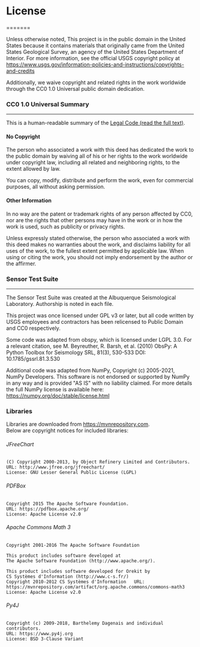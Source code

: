 # License
=======

Unless otherwise noted, This project is in the public domain in the United
States because it contains materials that originally came from the United
States Geological Survey, an agency of the United States Department of
Interior. For more information, see the official USGS copyright policy at
https://www.usgs.gov/information-policies-and-instructions/copyrights-and-credits

Additionally, we waive copyright and related rights in the work
worldwide through the CC0 1.0 Universal public domain dedication.


### CC0 1.0 Universal Summary
-------------------------

This is a human-readable summary of the
[Legal Code (read the full text)][1].


#### No Copyright

The person who associated a work with this deed has dedicated the work to
the public domain by waiving all of his or her rights to the work worldwide
under copyright law, including all related and neighboring rights, to the
extent allowed by law.

You can copy, modify, distribute and perform the work, even for commercial
purposes, all without asking permission.


#### Other Information

In no way are the patent or trademark rights of any person affected by CC0,
nor are the rights that other persons may have in the work or in how the
work is used, such as publicity or privacy rights.

Unless expressly stated otherwise, the person who associated a work with
this deed makes no warranties about the work, and disclaims liability for
all uses of the work, to the fullest extent permitted by applicable law.
When using or citing the work, you should not imply endorsement by the
author or the affirmer.



[1]: https://creativecommons.org/publicdomain/zero/1.0/legalcode


### Sensor Test Suite
-------------------------


The Sensor Test Suite was created at the Albuquerque Seismological Laboratory. 
Authorship is noted in each file.  

This project was once licensed under GPL v3 or later, but all code written by USGS employees and 
contractors has been relicensed to Public Domain and CC0 respectively.  

Some code was adapted from obspy, which is licensed under LGPL 3.0. For a relevant citation, see
	M. Beyreuther, R. Barsh, et al. (2010)
	ObsPy: A Python Toolbox for Seismology
	SRL, 81(3), 530-533
	DOI: 10.1785/gssrl.81.3.530

Additional code was adapted from NumPy, Copyright (c) 2005-2021, NumPy Developers.
This software is not endorsed or supported by NumPy in any way and is provided
"AS IS" with no liability claimed. For more details the full NumPy license is
available here:
https://numpy.org/doc/stable/license.html

### Libraries
  Libraries are downloaded from https://mvnrepository.com.  
	Below are copyright notices for included libraries:  

###### JFreeChart
	(C) Copyright 2000-2013, by Object Refinery Limited and Contributors.   
	URL: http://www.jfree.org/jfreechart/  
	License: GNU Lesser General Public License (LGPL) 

###### PDFBox
	Copyright 2015 The Apache Software Foundation.  
	URL: https://pdfbox.apache.org/  
	License: Apache License v2.0  

###### Apache Commons Math 3
	Copyright 2001-2016 The Apache Software Foundation
	
	This product includes software developed at
	The Apache Software Foundation (http://www.apache.org/).
	
	This product includes software developed for Orekit by
	CS Systèmes d'Information (http://www.c-s.fr/)  
	Copyright 2010-2012 CS Systèmes d'Information	URL: https://mvnrepository.com/artifact/org.apache.commons/commons-math3  
	License: Apache License v2.0  

###### Py4J
	Copyright (c) 2009-2018, Barthelemy Dagenais and individual contributors.
	URL: https://www.py4j.org
	License: BSD 3-Clause Variant
